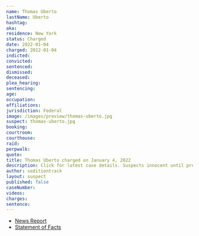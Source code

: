 ```yaml
---
name: Thomas Uberto
lastName: Uberto
hashtag:
aka:
residence: New York
status: Charged
date: 2022-01-04
charged: 2022-01-04
indicted:
convicted:
sentenced:
dismissed:
deceased:
plea_hearing:
sentencing:
age:
occupation:
affiliations:
jurisdiction: Federal
image: /images/preview/thomas-uberto.jpg
suspect: thomas-uberto.jpg
booking:
courtroom:
courthouse:
raid:
perpwalk:
quote:
title: Thomas Uberto charged on January 4, 2022
description: Click for latest case details. Suspects innocent until proven guilty.
author: seditiontrack
layout: suspect
published: false
caseNumber:
videos:
charges:
sentence:
---
```


- [News Report]()
- [Statement of Facts](https://extremism.gwu.edu/sites/g/files/zaxdzs2191/f/Thomas%20Uberto%20Statement%20of%20Facts.pdf)
